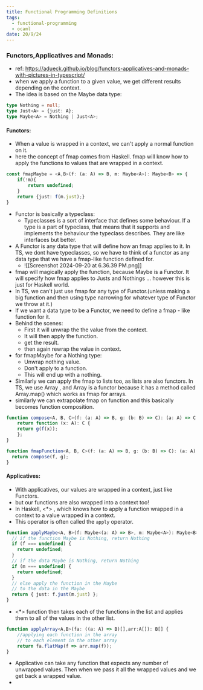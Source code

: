 ```yaml
---
title: Functional Programming Definitions
tags:
  - functional-programming
  - ocaml
date: 20/9/24
---
```

### Functors,Applicatives and Monads:
- ref: https://adueck.github.io/blog/functors-applicatives-and-monads-with-pictures-in-typescript/
- when we apply a function to a given value, we get different results depending on the context.
- The idea is based on the Maybe data type:
 ```ts 
 type Nothing = null;
 type Just<A> = {just: A};
 type Maybe<A> = Nothing | Just<A>;
```
#### Functors:
- When a value is wrapped in a context, we can't apply a normal function on it.
- here the concept of fmap comes from Haskell. fmap will know how to apply the functions to values that are wrapped in a context.
```ts 
const fmapMaybe = <A,B>(f: (a: A) => B, m: Maybe<A>): Maybe<B> => {
	if(!m){
		return undefined;
	} 
	return {just: f(m.just);}
}
```
- Functor is basically a typeclass:
	- Typeclasses is a sort of interface that defines some behaviour. If a type is a part of typeclass, that means that it supports and implements the behaviour the typeclass describes. They are like interfaces but better.
- A Functor is any data type that will define how an fmap applies to it. In TS, we dont have typeclasses, so we have to think of a functor as any data type that we have a fmap-like function defined for.
	- ![[Screenshot 2024-09-20 at 6.36.39 PM.png]]
- fmap will magically apply the function, because Maybe is a Functor. It will specify how fmap applies to Justs and Nothings ... however this is just for Haskell world.
- In TS, we can't just use fmap for any type of Functor.(unless making a big function and then using type narrowing for whatever type of Functor we throw at it.)
- If we want a data type to be a Functor, we need to define a fmap - like function for it.
- Behind the scenes:
	- First it will unwrap the the value from the context.
	- It will then apply the function.
	- get the result.
	- then again rewrap the value in context.
- for fmapMaybe for a Nothing type:
	- Unwrap nothing value.
	- Don't apply to a function.
	- This will end up with a nothing.
- Similarly we can apply the fmap to lists too, as lists are also functors. In TS, we use Array , and Array is a functor because it has a method called Array.map() which works as fmap for arrays.
- similarly we can extrapolate fmap on function and this  basically becomes function composition.
```ts
function compose<A, B, C>(f: (a: A) => B, g: (b: B) => C): (a: A) => C {
	return function (x: A): C {
	return g(f(x));
	};
}

function fmapFunction<A, B, C>(f: (a: A) => B, g: (b: B) => C): (a: A) => C{
  return compose(f, g);
}
```
#### Applicatives:
- With applicatives, our values are wrapped in a context, just like Functors.
- but our functions are also wrapped into a context too!
- In Haskell, <\*> , which knows how to apply a function wrapped in a context to a value wrapped in a context.
- This operator is often called the ``apply`` operator.
```ts
function applyMaybe<A, B>(f: Maybe<(a: A) => B>, m: Maybe<A>): Maybe<B> {
  // if the function Maybe is Nothing, return Nothing
  if (f === undefined) {
    return undefined;
  }
  // if the data Maybe is Nothing, return Nothing
  if (m === undefined) {
    return undefined;
  }
  // else apply the function in the Maybe
  // to the data in the Maybe
  return { just: f.just(m.just) };
}
```

- <\*> function then takes each of the functions in the list and applies them to all of the values in the other list.
```ts
function applyArray<A,B>(fa: ((a: A) => B)[],arr:A[]): B[] {
	//applying each function in the array 
	// to each element in the other array 
	return fa.flatMap(f => arr.map(f));
}
```
- Applicative can take any function that expects any number of unwrapped values. Then when we pass it all the wrapped values and we get back a wrapped value.
- 